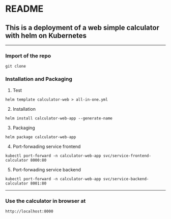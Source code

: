 # README

## This is a deployment of a web simple calculator with helm on Kubernetes

---
### Import of the repo
```
git clone 
```

### Installation and Packaging

1. Test 
```
helm template calculator-web > all-in-one.yml
```

2. Installation
```
helm install calculator-web-app --generate-name
```

3. Packaging
```
helm package calculator-web-app
```

4. Port-forwading service frontend
```
kubectl port-forward -n calculator-web-app svc/service-frontend-calculator 8000:80
```

5. Port-forwading service backend
```
kubectl port-forward -n calculator-web-app svc/service-backend-calculator 8001:80
```
---

### Use the calculator in browser at 
```
http://localhost:8000
```
